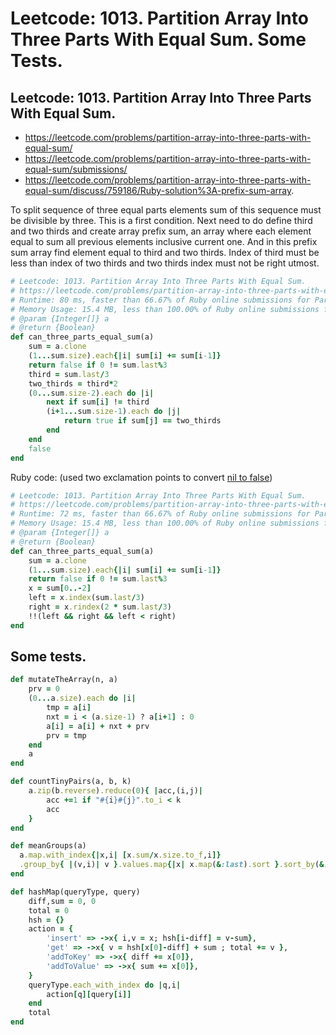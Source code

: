 # Leetcode: 1013. Partition Array Into Three Parts With Equal Sum. Some Tests.

##  Leetcode: 1013. Partition Array Into Three Parts With Equal Sum.

- https://leetcode.com/problems/partition-array-into-three-parts-with-equal-sum/
- https://leetcode.com/problems/partition-array-into-three-parts-with-equal-sum/submissions/
- https://leetcode.com/problems/partition-array-into-three-parts-with-equal-sum/discuss/759186/Ruby-solution%3A-prefix-sum-array.

To split sequence of three equal parts elements sum of this sequence must be divisible by three. This is a first condition. Next need to do define third and two thirds and create array prefix sum, an array where each element equal to sum all previous elements inclusive current one. And in this prefix sum array find element equal to third and two thirds. Index of third must be less than index of two thirds and two thirds index must not be right utmost. 

```Ruby
# Leetcode: 1013. Partition Array Into Three Parts With Equal Sum.
# https://leetcode.com/problems/partition-array-into-three-parts-with-equal-sum/
# Runtime: 80 ms, faster than 66.67% of Ruby online submissions for Partition Array Into Three Parts With Equal Sum.
# Memory Usage: 15.4 MB, less than 100.00% of Ruby online submissions for Partition Array Into Three Parts With Equal Sum.
# @param {Integer[]} a
# @return {Boolean}
def can_three_parts_equal_sum(a)
    sum = a.clone
    (1...sum.size).each{|i| sum[i] += sum[i-1]}
    return false if 0 != sum.last%3
    third = sum.last/3
    two_thirds = third*2
    (0...sum.size-2).each do |i|
        next if sum[i] != third
        (i+1...sum.size-1).each do |j|
            return true if sum[j] == two_thirds
        end
    end
    false
end
```

Ruby code: (used two exclamation points to convert [nil to false](https://rubyquicktips.com/post/583755021/convert-anything-to-boolean))
```Ruby
# Leetcode: 1013. Partition Array Into Three Parts With Equal Sum.
# https://leetcode.com/problems/partition-array-into-three-parts-with-equal-sum/
# Runtime: 72 ms, faster than 66.67% of Ruby online submissions for Partition Array Into Three Parts With Equal Sum.
# Memory Usage: 15.4 MB, less than 100.00% of Ruby online submissions for Partition Array Into Three Parts With Equal Sum.
# @param {Integer[]} a
# @return {Boolean}
def can_three_parts_equal_sum(a)
    sum = a.clone
    (1...sum.size).each{|i| sum[i] += sum[i-1]}
    return false if 0 != sum.last%3
    x = sum[0..-2]
    left = x.index(sum.last/3)
    right = x.rindex(2 * sum.last/3)
    !!(left && right && left < right)
end
```


## Some tests.

```Ruby
def mutateTheArray(n, a)
    prv = 0
    (0...a.size).each do |i|
        tmp = a[i]
        nxt = i < (a.size-1) ? a[i+1] : 0
        a[i] = a[i] + nxt + prv
        prv = tmp
    end
    a
end
```

```Ruby
def countTinyPairs(a, b, k)
    a.zip(b.reverse).reduce(0){ |acc,(i,j)| 
        acc +=1 if "#{i}#{j}".to_i < k
        acc
    }
end
```

```Ruby
def meanGroups(a)
  a.map.with_index{|x,i| [x.sum/x.size.to_f,i]}
  .group_by{ |(v,i)| v }.values.map{|x| x.map(&:last).sort }.sort_by(&:first)
end

```

```Ruby
def hashMap(queryType, query)
    diff,sum = 0, 0
    total = 0
    hsh = {}
    action = {
        'insert' => ->x{ i,v = x; hsh[i-diff] = v-sum},
        'get' => ->x{ v = hsh[x[0]-diff] + sum ; total += v },
        'addToKey' => ->x{ diff += x[0]},
        'addToValue' => ->x{ sum += x[0]},
    }
    queryType.each_with_index do |q,i|
        action[q][query[i]]
    end
    total
end
```
